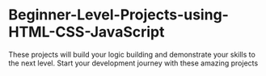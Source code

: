 # Beginner-Level-Projects-using-HTML-CSS-JavaScript
These projects will build your logic building and demonstrate your skills to the next level. Start your development journey with these amazing projects
